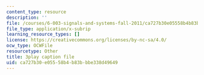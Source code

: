 ```yaml
---
content_type: resource
description: ''
file: /courses/6-003-signals-and-systems-fall-2011/ca727b30e05558b4b83bbbe338d49649_gxgV_oOG7Zc.vtt
file_type: application/x-subrip
learning_resource_types: []
license: https://creativecommons.org/licenses/by-nc-sa/4.0/
ocw_type: OCWFile
resourcetype: Other
title: 3play caption file
uid: ca727b30-e055-58b4-b83b-bbe338d49649
---
```


